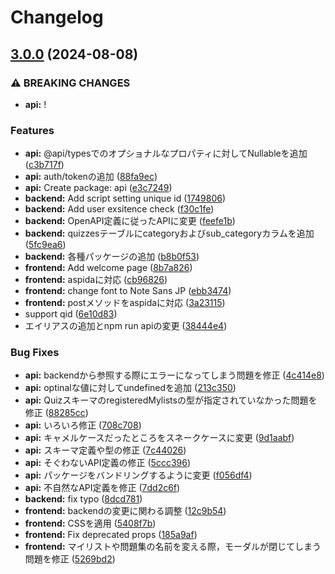 # Changelog

## [3.0.0](https://github.com/woodnx/iQbe/compare/v2.2.1...v3.0.0) (2024-08-08)


### ⚠ BREAKING CHANGES

* **api:** !

### Features

* **api:** @api/typesでのオプショナルなプロパティに対してNullableを追加 ([c3b717f](https://github.com/woodnx/iQbe/commit/c3b717f386d4cf72260cd54c59fa02067dfaab0a))
* **api:** auth/tokenの追加 ([88fa9ec](https://github.com/woodnx/iQbe/commit/88fa9ec596cca60ad8cebcc02be9e927f727788f))
* **api:** Create package: api ([e3c7249](https://github.com/woodnx/iQbe/commit/e3c72493605fa139e8f810d023187964e991b386))
* **backend:** Add script setting unique id ([1749806](https://github.com/woodnx/iQbe/commit/17498063a0787793c0b90cfab957fd5f99d987bb))
* **backend:** Add user exsitence check ([f30c1fe](https://github.com/woodnx/iQbe/commit/f30c1fef5b350808b4419fcf62218bb7db9fd294))
* **backend:** OpenAPI定義に従ったAPIに変更 ([feefe1b](https://github.com/woodnx/iQbe/commit/feefe1bb96b7f6cb7378372c42ee7bf59add9ced))
* **backend:** quizzesテーブルにcategoryおよびsub_categoryカラムを追加 ([5fc9ea6](https://github.com/woodnx/iQbe/commit/5fc9ea60dbf540841e2165e989a6cd9abeefa7c0))
* **backend:** 各種パッケージの追加 ([b8b0f53](https://github.com/woodnx/iQbe/commit/b8b0f538e0c45ee6cce15b0bcc323b3538c86997))
* **frontend:** Add welcome page ([8b7a826](https://github.com/woodnx/iQbe/commit/8b7a82651ab7aa92f64c0b877b97062251720608))
* **frontend:** aspidaに対応 ([cb96826](https://github.com/woodnx/iQbe/commit/cb96826fe44a947b8a08daad5101684cfc6199ec))
* **frontend:** change font to Note Sans JP ([ebb3474](https://github.com/woodnx/iQbe/commit/ebb3474c8713afbee665c46c2de5767b5f00ff11))
* **frontend:** postメソッドをaspidaに対応 ([3a23115](https://github.com/woodnx/iQbe/commit/3a23115cfd6c27c655f9fcb5800b13f80c11cc31))
* support qid ([6e10d83](https://github.com/woodnx/iQbe/commit/6e10d835f0a4194481bb6295cf214869ec1db684))
* エイリアスの追加とnpm run apiの変更 ([38444e4](https://github.com/woodnx/iQbe/commit/38444e4701c9d8c4f288e4b7d576d375ebcfe57e))


### Bug Fixes

* **api:** backendから参照する際にエラーになってしまう問題を修正 ([4c414e8](https://github.com/woodnx/iQbe/commit/4c414e858c0e1e4ca9bf281dd1c37d952e29dcb5))
* **api:** optinalな値に対してundefinedを追加 ([213c350](https://github.com/woodnx/iQbe/commit/213c3501754892889f835c15f2bdca1b43ffcbd7))
* **api:** QuizスキーマのregisteredMylistsの型が指定されていなかった問題を修正 ([88285cc](https://github.com/woodnx/iQbe/commit/88285cce71eb79c31458bd73fa70c070a786281c))
* **api:** いろいろ修正 ([708c708](https://github.com/woodnx/iQbe/commit/708c7087efdd1a32fe809837c3fcbc67e96bd4bf))
* **api:** キャメルケースだったところをスネークケースに変更 ([9d1aabf](https://github.com/woodnx/iQbe/commit/9d1aabf0d4c479ac510c2070583d8bcffbf0bf44))
* **api:** スキーマ定義や型の修正 ([7c44026](https://github.com/woodnx/iQbe/commit/7c44026511d5942ae420d5bf30fc7f4bd8bb0e2a))
* **api:** そぐわないAPI定義の修正 ([5ccc396](https://github.com/woodnx/iQbe/commit/5ccc396a9fa8182a81dc751f1f33aee738ce5f83))
* **api:** パッケージをバンドリングするように変更 ([f056df4](https://github.com/woodnx/iQbe/commit/f056df41f1c58031b49d287f7a9e7d8431cc0f53))
* **api:** 不自然なAPI定義を修正 ([7dd2c6f](https://github.com/woodnx/iQbe/commit/7dd2c6fd85c707c5cd6a191569fe7f94052199a1))
* **backend:** fix typo ([8dcd781](https://github.com/woodnx/iQbe/commit/8dcd781687e57f14fc90924125d9a1af0feb3bff))
* **frontend:** backendの変更に関わる調整 ([12c9b54](https://github.com/woodnx/iQbe/commit/12c9b540270d491ce73c2fb75f285bfc32820784))
* **frontend:** CSSを適用 ([5408f7b](https://github.com/woodnx/iQbe/commit/5408f7b1de64eab5feb2a1c0bd822aa55727b0eb))
* **frontend:** Fix deprecated props ([185a9af](https://github.com/woodnx/iQbe/commit/185a9af970f6f9f578c25b01e8a33dd650f60284))
* **frontend:** マイリストや問題集の名前を変える際，モーダルが閉じてしまう問題を修正 ([5269bd2](https://github.com/woodnx/iQbe/commit/5269bd267fc76b7ab8679c49aa579b39140cc42a))
